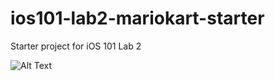 # ios101-lab2-mariokart-starter
Starter project for iOS 101 Lab 2

![Alt Text]([[https://media.giphy.com/media/vFKqnCdLPNOKc/giphy.gif]](https://media.giphy.com/media/v1.Y2lkPTc5MGI3NjExaTRxNjBycHZtcWZ1eThweTJpa2NzeTllcm01cDgyeWZpNWI1YmxxMSZlcD12MV9pbnRlcm5hbF9naWZfYnlfaWQmY3Q9Zw/a8ftKizt4xOSeXT2Nt/giphy.gif)https://media.giphy.com/media/v1.Y2lkPTc5MGI3NjExaTRxNjBycHZtcWZ1eThweTJpa2NzeTllcm01cDgyeWZpNWI1YmxxMSZlcD12MV9pbnRlcm5hbF9naWZfYnlfaWQmY3Q9Zw/a8ftKizt4xOSeXT2Nt/giphy.gif)


